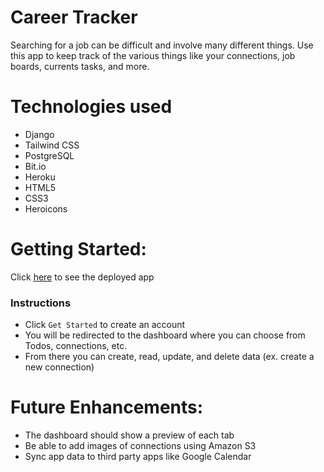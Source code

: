 # Career Tracker
Searching for a job can be difficult and involve many different things. Use this app to keep track of the various things like your connections, job boards, currents tasks, and more.
# Technologies used
- Django
- Tailwind CSS
- PostgreSQL
- Bit.io
- Heroku
- HTML5
- CSS3
- Heroicons

# Getting Started:
Click [here](https://careertracker.herokuapp.com/) to see the deployed app

### Instructions
- Click `Get Started` to create an account
- You will be redirected to the dashboard where you can choose from Todos, connections, etc.
- From there you can create, read, update, and delete data (ex. create a new connection)

# Future Enhancements: 
- The dashboard should show a preview of each tab
- Be able to add images of connections using Amazon S3
- Sync app data to third party apps like Google Calendar

